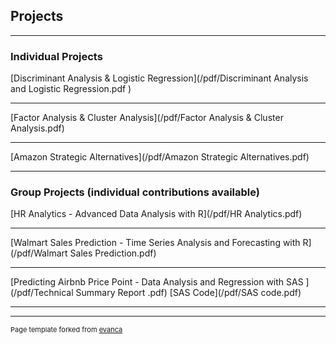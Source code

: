 ## Projects

---

### Individual Projects 

[Discriminant Analysis & Logistic Regression](/pdf/Discriminant Analysis and Logistic Regression.pdf )


---
[Factor Analysis & Cluster Analysis](/pdf/Factor Analysis & Cluster Analysis.pdf)


---
[Amazon Strategic Alternatives](/pdf/Amazon Strategic Alternatives.pdf)


---

### Group Projects (individual contributions available)

[HR Analytics - Advanced Data Analysis with R](/pdf/HR Analytics.pdf)


---
[Walmart Sales Prediction - Time Series Analysis and Forecasting with R](/pdf/Walmart Sales Prediction.pdf)


---
[Predicting Airbnb Price Point - Data Analysis and Regression with SAS ](/pdf/Technical Summary Report .pdf)
[SAS Code](/pdf/SAS code.pdf)

---




---
<p style="font-size:11px">Page template forked from <a href="https://github.com/evanca/quick-portfolio">evanca</a></p>
<!-- Remove above link if you don't want to attibute -->
